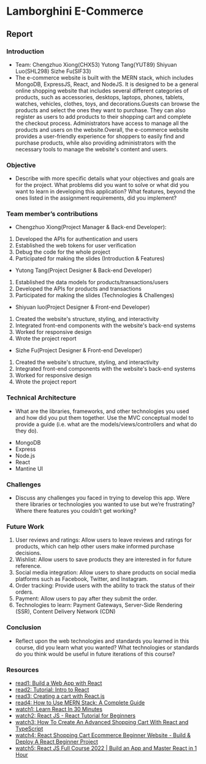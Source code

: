 # Lamborghini E-Commerce

## Report

### Introduction
- Team: Chengzhuo Xiong(CHX53) Yutong Tang(YUT89) Shiyuan Luo(SHL298) Sizhe Fu(SIF33) 
- The e-commerce website is built with the MERN stack, which includes MongoDB, ExpressJS, React, and NodeJS. It is designed to be a general online shopping website that includes several different categories of products, such as accessories, desktops, laptops, phones, tablets, watches, vehicles, clothes, toys, and decorations.Guests can browse the products and select the ones they want to purchase. They can also register as users to add products to their shopping cart and complete the checkout process. Administrators have access to manage all the products and users on the website.Overall, the e-commerce website provides a user-friendly experience for shoppers to easily find and purchase products, while also providing administrators with the necessary tools to manage the website's content and users.

### Objective 
- Describe with more specific details what your objectives and goals are for the project. What problems did you want to solve or what did you want to learn in developing this application? What features, beyond the ones listed in the assignment requirements, did you implement?

### Team member’s contributions 
- Chengzhuo Xiong(Project Manager & Back-end Developer):
1. Developed the APIs for authentication and users 
2. Established the web tokens for user verification
3. Debug the code for the whole project
4. Participated for making the slides (Introduction & Features)

- Yutong Tang(Project Designer & Back-end Developer)
1. Established the data models for products/transactions/users
2. Developed the APIs for products and transactions
3. Participated for making the slides (Technologies & Challenges)

- Shiyuan luo(Project Designer & Front-end Developer)
1. Created the website's structure, styling, and interactivity
2. Integrated front-end components with the website's back-end systems
3. Worked for responsive design
4. Wrote the project report

- Sizhe Fu(Project Designer & Front-end Developer)
1. Created the website's structure, styling, and interactivity
2. Integrated front-end components with the website's back-end systems
3. Worked for responsive design
4. Wrote the project report

### Technical Architecture 
- What are the libraries, frameworks, and other technologies you used and how did you put them together. Use the MVC conceptual model to provide a guide (i.e. what are the models/views/controllers and what do they do).

* MongoDB
* Express
* Node.js
* React
* Mantine UI

### Challenges 
- Discuss any challenges you faced in trying to develop this app. Were there libraries or technologies you wanted to use but we’re frustrating? Where there features you couldn’t get working?

### Future Work 
1. User reviews and ratings: Allow users to leave reviews and ratings for products, which can help other users make informed purchase decisions.
2. Wishlist: Allow users to save products they are interested in for future reference.
3. Social media integration: Allow users to share products on social media platforms such as Facebook, Twitter, and Instagram.
4. Order tracking: Provide users with the ability to track the status of their orders.
5. Payment: Allow users to pay after they submit the order.
6. Technologies to learn: Payment Gateways, Server-Side Rendering (SSR), Content Delivery Network (CDN)


### Conclusion 
- Reflect upon the web technologies and standards you learned in this course, did you learn what you wanted? What technologies or standards do you think would be useful in future iterations of this course?

### Resources 
- [read1: Build a Web App with React](https://blog.glitch.com/post/react-starter-kit)
- [read2: Tutorial: Intro to React](https://reactjs.org/tutorial/tutorial.html)
- [read3: Creating a cart with React.js](https://commercejs.com/docs/community/creating-a-cart-with-react-js/)
- [read4: How to Use MERN Stack: A Complete Guide](https://www.mongodb.com/languages/mern-stack-tutorial)
- [watch1: Learn React In 30 Minutes](https://www.youtube.com/watch?v=hQAHSlTtcmY)
- [watch2: React JS - React Tutorial for Beginners](https://www.youtube.com/watch?v=Ke90Tje7VS0)
- [watch3: How To Create An Advanced Shopping Cart With React and TypeScript](https://www.youtube.com/watch?v=lATafp15HWA&list=PLZlA0Gpn_vH_NT5zPVp18nGe_W9LqBDQK&index=43)
- [watch4: React Shopping Cart Ecommerce Beginner Website - Build & Deploy A React Beginner Project](https://www.youtube.com/watch?v=tEMrD9t85v4)
- [watch5: React JS Full Course 2022 | Build an App and Master React in 1 Hour](https://www.youtube.com/watch?v=b9eMGE7QtTk)




